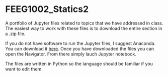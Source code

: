 # FEEG1002_Statics2

A portfolio of Jupyter files related to topics that we have addressed in class.  The easiest way to work with these files is to download the entire section in a .zip file.  

If you do not have software to run the Jupyter files, I suggest Anaconda.  You can download it <a href='https://www.continuum.io/downloads'>here</a>. Once you have downloaded the files you can open the Navigator.  From there simply lauch Jupyter notebook.  

The files are written in Python so the language should be familiar if you want to edit them.
